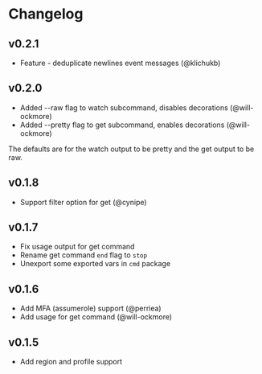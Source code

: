 # Changelog

## v0.2.1

- Feature - deduplicate newlines event messages (@klichukb)

## v0.2.0

- Added --raw flag to watch subcommand, disables decorations (@will-ockmore)
- Added --pretty flag to get subcommand, enables decorations (@will-ockmore)

The defaults are for the watch output to be pretty and the get output to be raw.

## v0.1.8

- Support filter option for get (@cynipe)

## v0.1.7

- Fix usage output for get command
- Rename get command `end` flag to `stop`
- Unexport some exported vars in `cmd` package

## v0.1.6

- Add MFA (assumerole) support (@perriea)
- Add usage for get command (@will-ockmore)

## v0.1.5

- Add region and profile support
